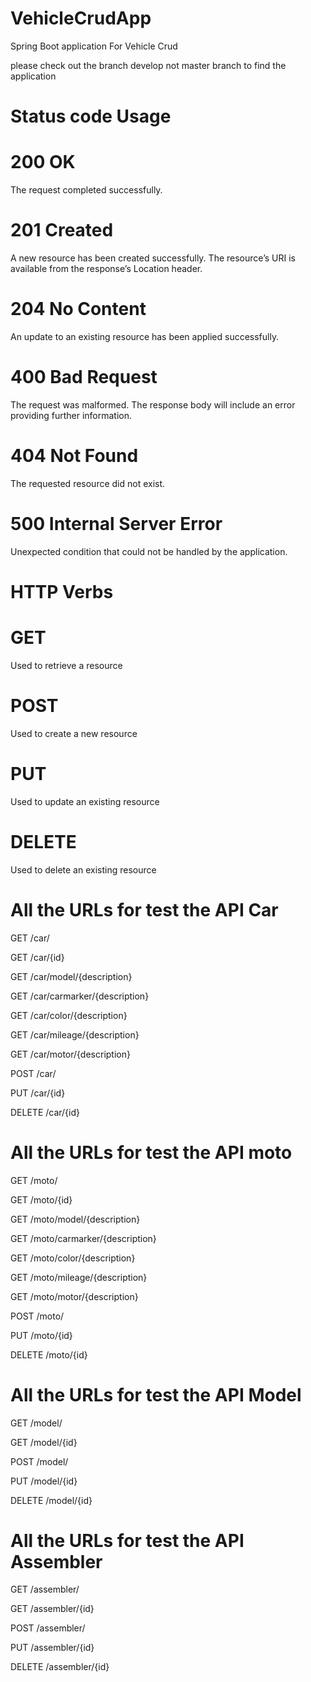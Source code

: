 # VehicleCrudApp
Spring Boot application For Vehicle Crud

 please check out the branch develop  not master branch to find the application
# Status code	Usage

# 200 OK
The request completed successfully.
# 201 Created
A new resource has been created successfully. The resource’s URI is available from the response’s Location header.
# 204 No Content
An update to an existing resource has been applied successfully.
# 400 Bad Request
The request was malformed. The response body will include an error providing further information.
# 404 Not Found
The requested resource did not exist.
# 500 Internal Server Error
Unexpected condition that could not be handled by the application.

# HTTP Verbs #
# GET	
Used to retrieve a resource

# POST	
Used to create a new resource

# PUT	
Used to update an existing resource

# DELETE	
Used to delete an existing resource

# All the URLs for test the API Car

GET /car/

GET /car/{id}

GET /car/model/{description}

GET /car/carmarker/{description}

GET /car/color/{description}

GET /car/mileage/{description}

GET /car/motor/{description}


POST /car/

PUT /car/{id}

DELETE /car/{id}

# All the URLs for test the API moto

GET /moto/

GET /moto/{id}

GET /moto/model/{description}

GET /moto/carmarker/{description}

GET /moto/color/{description}

GET /moto/mileage/{description}

GET /moto/motor/{description}


POST /moto/

PUT /moto/{id}

DELETE /moto/{id}

# All the URLs for test the API Model

GET /model/

GET /model/{id}

POST /model/

PUT /model/{id}

DELETE /model/{id}

# All the URLs for test the API Assembler
GET /assembler/

GET /assembler/{id}

POST /assembler/

PUT /assembler/{id}

DELETE /assembler/{id}

